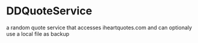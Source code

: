 DDQuoteService
==============

a random quote service that accesses iheartquotes.com and can optionaly use a local file as backup